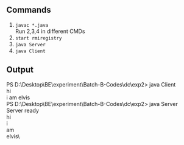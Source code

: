
## Commands
1. `javac *.java`  
Run 2,3,4 in different CMDs
2. `start rmiregistry`
3. `java Server`
4. `java Client`

## Output

PS D:\Desktop\BE\experiment\Batch-B-Codes\dc\exp2> java Client\
hi\
i am elvis\
PS D:\Desktop\BE\experiment\Batch-B-Codes\dc\exp2> java Server\
Server ready\
hi\
i\
am\
elvis\

